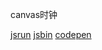canvas时钟

[jsrun](http://jsrun.net/PWyKp)
[jsbin](https://output.jsbin.com/giqodir/)
[codepen](https://codepen.io/gzwawj/pen/xNzOKq)